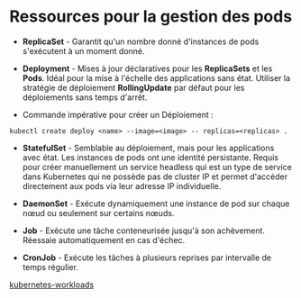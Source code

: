 # Ressources pour la gestion des pods

- **ReplicaSet** - Garantit qu'un nombre donné d'instances de pods s'exécutent à un moment donné.

- **Deployment** - Mises à jour déclaratives pour les **ReplicaSets** et les **Pods**. Idéal pour la mise à l'échelle des applications sans état. Utiliser la stratégie de déploiement **RollingUpdate** par défaut pour les déploiements sans temps d'arrêt.

- Commande impérative pour créer un Déploiement :

```
kubectl create deploy <name> --image=<image> -- replicas=<replicas> .
```

- **StatefulSet** - Semblable au déploiement, mais pour les applications avec état. Les instances de pods ont une identité persistante. Requis pour créer manuellement un service headless qui est un type de service dans Kubernetes qui ne possède pas de cluster IP et permet d'accéder directement aux pods via leur adresse IP individuelle.

- **DaemonSet** - Exécute dynamiquement une instance de pod sur chaque nœud ou seulement sur certains nœuds.

- **Job** - Exécute une tâche conteneurisée jusqu'à son achèvement. Réessaie automatiquement en cas d'échec.

- **CronJob** - Exécute les tâches à plusieurs reprises par intervalle de temps régulier.

[kubernetes-workloads](https://kubernetes.io/docs/concepts/workloads/controllers/)